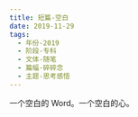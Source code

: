 ```yaml
---
title: 短篇-空白
date: 2019-11-29
tags:
  - 年份-2019
  - 阶段-专科
  - 文体-随笔
  - 篇幅-碎碎念
  - 主题-思考感悟
---
```


一个空白的 Word。一个空白的心。
